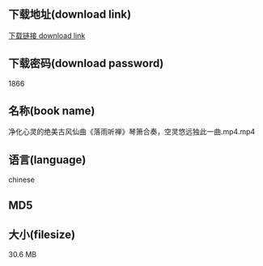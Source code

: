 ## 下载地址(download link)
[下载链接 download link](https://tutu365.netlify.app/?s=%E5%87%80%E5%8C%96%E5%BF%83%E7%81%B5%E7%9A%84%E7%BB%9D%E7%BE%8E%E5%8F%A4%E9%A3%8E%E4%BB%99%E6%9B%B2%E3%80%8A%E8%90%BD%E9%9B%A8%E5%90%AC%E7%A6%85%E3%80%8B%E7%90%B4%E7%AE%AB%E5%90%88%E5%A5%8F%EF%BC%8C%E7%A9%BA%E7%81%B5%E6%82%A0%E8%BF%9C%E7%8B%AC%E6%AD%A4%E4%B8%80%E6%9B%B2.mp4)

## 下载密码(download password)
1866

## 名称(book name)
净化心灵的绝美古风仙曲《落雨听禅》琴箫合奏，空灵悠远独此一曲.mp4.mp4

## 语言(language)
chinese

## MD5


## 大小(filesize)
30.6 MB
